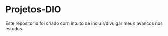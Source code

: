 # Projetos-DIO
Este repositorio foi criado com intuito de incluir/divulgar meus avancos nos estudos.

